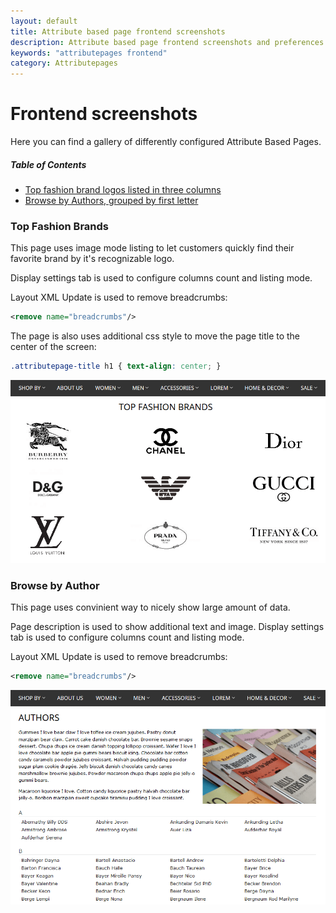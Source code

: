 ```yaml
---
layout: default
title: Attribute based page frontend screenshots
description: Attribute based page frontend screenshots and preferences
keywords: "attributepages frontend"
category: Attributepages
---
```


# Frontend screenshots

Here you can find a gallery of differently configured Attribute Based Pages.

##### Table of Contents
- [Top fashion brand logos listed in three columns](#top-fashion-brands)
- [Browse by Authors, grouped by first letter](#browse-by-author)

### Top Fashion Brands

This page uses image mode listing to let customers quickly find their favorite
brand by it's recognizable logo.

Display settings tab is used to configure columns count and listing mode.

Layout XML Update is used to remove breadcrumbs: 

```xml
<remove name="breadcrumbs"/>
```

The page is also uses additional css style to move the page title to the center
of the screen:

```css
.attributepage-title h1 { text-align: center; }
```

![Top fashion brands](/images/attributepages/attribute-based-page/frontend/top_fashion_brands.png)

### Browse by Author

This page uses convinient way to nicely show large amount of data.

Page description is used to show additional text and image. Display settings
tab is used to configure columns count and listing mode.

Layout XML Update is used to remove breadcrumbs: 

```xml
<remove name="breadcrumbs"/>
```

![Browse by Author](/images/attributepages/attribute-based-page/frontend/book_authors.png)
